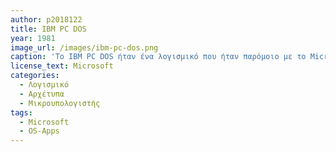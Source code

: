 ```yaml
---
author: p2018122
title: IBM PC DOS
year: 1981
image_url: /images/ibm-pc-dos.png
caption: 'Το IBM PC DOS ήταν ένα λογισμικό που ήταν παρόμοιο με το Microsoft DOS. Το IBM PC DOS αναπτύχθηκε από την Microsoft και κυκλοφόρησε το 1981 μαζί με τον πρώτο IBM Personal Computer. Όπως το MS-DOS, το IBM PC DOS χρησιμοποιούσε το γραφικό περιβάλλον χρήστη του IBM PC (ή του συμβατού υλικού) για την εκτέλεση εντολών και τη διαχείριση αρχείων και φακέλων.'
license_text: Microsoft
categories:
  - Λογισμικό
  - Αρχέτυπα
  - Μικρουπολογιστής
tags:
  - Microsoft
  - OS-Apps
---
```

